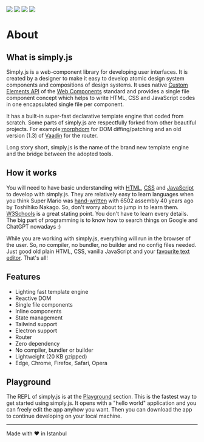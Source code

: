 <p>
<img src="https://img.shields.io/github/v/release/fehmi/simply.js?label=stable%20release">
<img src="https://img.shields.io/badge/License-MIT-green">
<img src="https://img.shields.io/badge/Gzipped-20KB-green">
<img src="https://img.shields.io/github/commit-activity/m/fehmi/simply.js?label=Commits">
</p>

# About

## What is simply.js

Simply.js is a web-component library for developing user interfaces. It is created by a designer to make it easy to develop atomic design system components and compositions of design systems. It uses native [Custom Elements API](https://developers.google.com/web/fundamentals/web-components/customelements) of the [Web Components](https://developer.mozilla.org/en-US/docs/Web/Web_Components) standard and provides a single file component concept which helps to write HTML, CSS and JavaScript codes in one encapsulated single file per component.

It has a built-in super-fast declarative template engine that coded from scratch. Some parts of simply.js are respectfully forked from other beautiful projects. For example;[morphdom](https://github.com/patrick-steele-idem/morphdom) for DOM diffing/patching and an old version (1.3) of [Vaadin](https://github.com/vaadin/router/tree/v1.3.0) for the router.

Long story short, simply.js is the name of the brand new template engine and the bridge between the adopted tools.


## How it works

You will need to have basic understanding with [HTML](https://www.w3schools.com/html/default.asp), [CSS](https://www.w3schools.com/css/default.asp) and [JavaScript](https://www.w3schools.com/js/default.asp) to develop with simply.js. They are relatively easy to learn languages when you think Super Mario was [hand-written](https://gist.github.com/1wErt3r/4048722) with 6502 assembly 40 years ago by Toshihiko Nakago. So, don't worry about to jump in to learn them. [W3Schools](https://www.w3schools.com/) is a great stating point. You don't have to learn every details. The big part of programming is to know how to search things on Google and ChatGPT nowadays :)

While you are working with simply.js, everything will run in the browser of the user. So, no compiler, no bundler, no builder and no config files needed. Just good old plain HTML, CSS, vanilla JavaScript and your [favourite text editor](https://code.visualstudio.com/). That's all!

## Features

- Lighting fast template engine<br>
- Reactive DOM<br>
- Single file components<br>
- Inline components<br>
- State management<br>
- Tailwind support<br>
- Electron support<br>
- Router<br>
- Zero dependency<br>
- No compiler, bundler or builder<br>
- Lightweight (20 KB gzipped)<br>
- Edge, Chrome, Firefox, Safari, Opera

## Playground

The REPL of simply.js is at the [Playground](playground) section. This is the fastest way to get started using simply.js. It opens with a "hello world" application and you can freely edit the app anyhow you want. Then you can download the app to continue developing on your local machine.

<hr>

Made with :heart: in Istanbul
